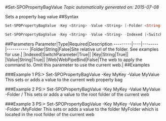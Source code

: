 #Set-SPOPropertyBagValue
*Topic automatically generated on: 2015-07-08*

Sets a property bag value
##Syntax
```powershell
Set-SPOPropertyBagValue -Key <String> -Value <String> [-Folder <String>] -Value <String> [-Web <WebPipeBind>]
```


```powershell
Set-SPOPropertyBagValue -Key <String> -Value <String> -Indexed [<SwitchParameter>] -Value <String> [-Web <WebPipeBind>]
```


##Parameters
Parameter|Type|Required|Description
---------|----|--------|-----------
|Folder|String|False|Site relative url of the folder. See examples for use.|
|Indexed|SwitchParameter|True||
|Key|String|True||
|Value|String|True||
|Web|WebPipeBind|False|The web to apply the command to. Omit this parameter to use the current web.|
##Examples

###Example 1
    PS:> Set-SPOPropertyBagValue -Key MyKey -Value MyValue
This sets or adds a value to the current web property bag

###Example 2
    PS:> Set-SPOPropertyBagValue -Key MyKey -Value MyValue -Folder /
This sets or adds a value to the root folder of the current web

###Example 3
    PS:> Set-SPOPropertyBagValue -Key MyKey -Value MyValue -Folder /MyFolder
This sets or adds a value to the folder MyFolder which is located in the root folder of the current web
<!-- Ref: 0CB7EB11699F831B85ACEFF7C6EEA1CB -->